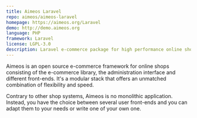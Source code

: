 ```yaml
---
title: Aimeos Laravel
repo: aimeos/aimeos-laravel
homepage: https://aimeos.org/Laravel
demo: http://demo.aimeos.org
language: PHP
framework: Laravel
license: LGPL-3.0
description: Laravel e-commerce package for high performance online shops
---
```


Aimeos is an open source e-commerce framework for online shops consisting of the e-commerce library, the administration interface and different front-ends. It's a modular stack that offers an unmatched combination of flexibility and speed.

Contrary to other shop systems, Aimeos is no monolithic application. Instead, you have the choice between several user front-ends and you can adapt them to your needs or write one of your own one.
